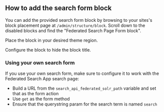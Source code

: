## How to add the search form block

You can add the provided search form block by browsing to your sites's block placement page at `/admin/structure/block`.  Scroll down to the disabled blocks and find the "Federated Search Page Form block".  

Place the block in your desired theme region.

Configure the block to hide the block title.

### Using your own search form

If you use your own search form, make sure to configure it to work with the Federated Search App search page:

* Build a URL from the `search_api_federated_solr_path` variable and set that as the form action
* Use `get` as the form method
* Ensure that the querystring param for the search term is named `search`
